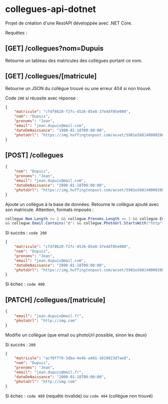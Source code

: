 # collegues-api-dotnet

Projet de création d'une RestAPI développée avec .NET Core.

Requêtes :

## [GET] /collegues?nom=Dupuis

Retourne un tableau des matricules des collègues portant ce nom.

## [GET] /collegues/[matricule]

Retourne un JSON du collègue trouvé ou une erreur 404 si non trouvé.

Code `200` si réussite avec réponse :

```JSON
{
    "matricule": "cfdf8620-f2fc-4526-85e8-37e4df05e008",
    "nom": "Dupuis",
    "prenoms": "Jean",
    "email": "jean.dupuis@mail.com",
    "dateDeNaissance": "1980-01-18T00:00:00",
    "photoUrl": "https://img.huffingtonpost.com/asset/5901e5881400002000a9c22f.jpeg?ops=scalefit_720_noupscale"
}
```

## [POST] /collegues
```JSON
{
    "nom": "Dupuis",
    "prenoms": "Jean",
    "email": "jean.dupuis@mail.com",
    "dateDeNaissance": "2000-01-18T00:00:00",
    "photoUrl": "https://img.huffingtonpost.com/asset/5901e5881400002000a9c22f.jpeg?ops=scalefit_720_noupscale"
}
```

Ajoute un collègue à la base de données. Retourne le collègue ajouté avec son matricule. Attention, formats imposés :
```c#
collegue.Nom.Length >= 2 && collegue.Prenoms.Length >= 2 && collegue.Email.Length >= 3
&& collegue.Email.Contains("@") && collegue.PhotoUrl.StartsWith("http") && years >= 18
```

Si succès : `code 200`
```JSON
{
    "matricule": "cfdf8620-f2fc-4526-85e8-37e4df05e008",
    "nom": "Dupuis",
    "prenoms": "Jean",
    "email": "jean.dupuis@mail.com",
    "dateDeNaissance": "2000-01-18T00:00:00",
    "photoUrl": "https://img.huffingtonpost.com/asset/5901e5881400002000a9c22f.jpeg?ops=scalefit_720_noupscale"
}
```

Si échec : `code 400`

## [PATCH] /collegues/[matricule]
```JSON
{
    "email": "jean.dupuis@mail.fr",
    "photoUrl": "http://img.com"
}
```

Modifie un collègue (que email ou photoUrl possible, sinon les deux)

Si succès : `200`
```JSON
{
    "matricule": "acf0ff79-3dba-4e4b-a401-1819023d7ae8",
    "nom": "Dupuis",
    "prenoms": "Jean",
    "email": "jean.dupuis@mail.fr",
    "dateDeNaissance": "2000-01-18T00:00:00",
    "photoUrl": "http://img.com"
}
```

Si échec : `code 400` (requête invalide) ou `code 404` (collègue non trouvé)


